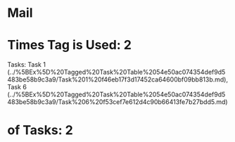 # Mail

# Times Tag is Used: 2
Tasks: Task 1 (../%5BEx%5D%20Tagged%20Task%20Table%2054e50ac074354def9d5483be58b9c3a9/Task%201%20f46eb17f3d17452ca64600bf09bb813b.md), Task 6 (../%5BEx%5D%20Tagged%20Task%20Table%2054e50ac074354def9d5483be58b9c3a9/Task%206%20f53cef7e612d4c90b66413fe7b27bdd5.md)
# of Tasks: 2